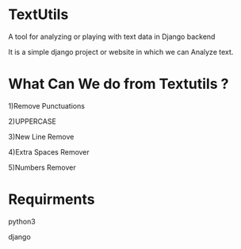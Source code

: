 # TextUtils

A tool for analyzing or playing with text data in Django backend

It is a simple django project or website in which we can Analyze text.

# What Can We do from Textutils ?
1)Remove Punctuations

2)UPPERCASE

3)New Line Remove

4)Extra Spaces Remover

5)Numbers Remover


# Requirments
python3

django
